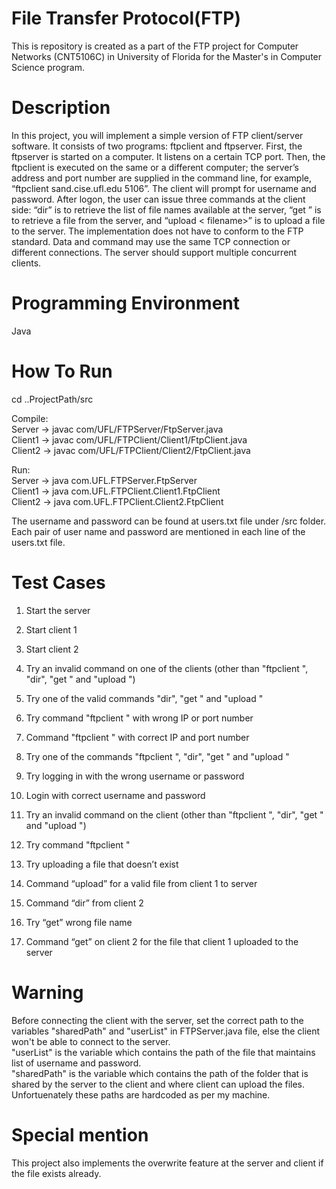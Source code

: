 # File Transfer Protocol(FTP)
This is repository is created as a part of the FTP project for Computer Networks (CNT5106C) in University of Florida for the  Master's in Computer Science program.

# Description
In this project, you will implement a simple version of FTP client/server software. It consists of two programs: ftpclient and ftpserver. First, the ftpserver is started on a computer. It listens on a certain TCP port. Then, the ftpclient is executed on the same or a different computer; the server’s address and port number are supplied in the command line, for example, “ftpclient sand.cise.ufl.edu 5106”. The client will prompt for username and password. After logon, the user can issue three commands at the client side: “dir” is to retrieve the list of file names available at the server, “get <filename>” is to retrieve a file from the server, and “upload < filename>” is to upload a file to the server.
The implementation does not have to conform to the FTP standard. Data and command may use the same TCP connection or different connections. The server should support multiple concurrent clients.
  
# Programming Environment
Java

# How To Run
cd ..ProjectPath/src

Compile: <br/> 
Server ->  javac com/UFL/FTPServer/FtpServer.java <br/>
Client1 -> javac com/UFL/FTPClient/Client1/FtpClient.java <br/>
Client2 -> javac com/UFL/FTPClient/Client2/FtpClient.java <br/>



Run: <br/>
Server ->  java com.UFL.FTPServer.FtpServer <br/>
Client1 -> java com.UFL.FTPClient.Client1.FtpClient <br/>
Client2 -> java com.UFL.FTPClient.Client2.FtpClient <br/>

The username and password can be found at users.txt file under /src folder. Each pair of user name and password are mentioned in each line of the users.txt file.


# Test Cases
1) Start the server

2) Start client 1

3) Start client 2

4) Try an invalid command on one of the clients (other than "ftpclient <IP port>", "dir", "get <filename>" and "upload <filename>")

5) Try one of the valid commands "dir", "get <filename>" and "upload <filename>"

6) Try command "ftpclient <IP port>" with wrong IP or port number

7) Command "ftpclient <IP port>" with correct IP and port number

8) Try one of the commands "ftpclient <IP port>", "dir", "get <filename>" and "upload <filename>"

9) Try logging in with the wrong username or password

10) Login with correct username and password

11) Try an invalid command on the client (other than "ftpclient <IP port>", "dir", "get <filename>" and "upload <filename>")

12) Try command "ftpclient <IP port>"

13) Try uploading a file that doesn’t exist

14) Command “upload” for a valid file from client 1 to server

15) Command “dir” from client 2

16) Try “get” wrong file name

17) Command “get” on client 2 for the file that client 1 uploaded to the server

# Warning
Before connecting the client with the server, set the correct path to the variables "sharedPath" and "userList" in FTPServer.java file, else the client won't be able to connect to the server. <br/>
"userList" is the variable which contains the path of the file that maintains list of username and password. <br/>
"sharedPath" is the variable which contains the path of the folder that is shared by the server to the client and where client can upload the files. <br/>
Unfortuenately these paths are hardcoded as per my machine.

# Special mention
This project also implements the overwrite feature at the server and client if the file exists already.

